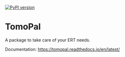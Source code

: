 [![PyPI version](https://badge.fury.io/py/tomopal.svg)](https://badge.fury.io/py/tomopal)

# TomoPal

A package to take care of your ERT needs.

Documentation: https://tomopal.readthedocs.io/en/latest/
